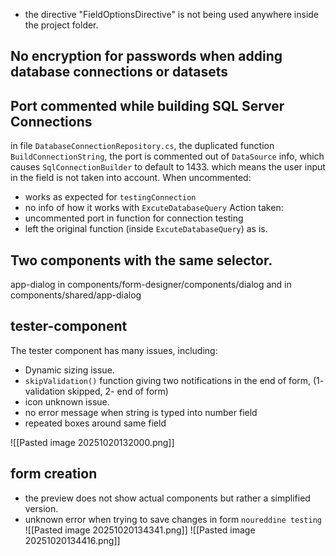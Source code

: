 - the directive "FieldOptionsDirective" is not being used anywhere inside the project folder.


## No encryption for passwords when adding database connections or datasets
## Port commented while building SQL Server Connections

 in file `DatabaseConnectionRepository.cs`, the duplicated function `BuildConnectionString`, the port is commented out of `DataSource` info, which causes `SqlConnectionBuilder` to default to 1433. which means the user input in the field is not taken into account.
When uncommented: 
- works as expected for `testingConnection`
- no info of how it works with `ExcuteDatabaseQuery`
Action taken: 
- uncommented port in function for connection testing
- left the original function (inside `ExcuteDatabaseQuery`) as is.
## Two components with the same selector.
app-dialog in components/form-designer/components/dialog
and in components/shared/app-dialog
## tester-component
The tester component has many issues, including:
- Dynamic sizing issue.
- `skipValidation()` function giving two notifications in the end of form, (1- validation skipped, 2- end of form)
- icon unknown issue.
- no error message when string is typed into number field 
- repeated boxes around same field 

![[Pasted image 20251020132000.png]]

## form creation
- the preview does not show actual components but rather a simplified version.
- unknown error when trying to save changes in form `noureddine testing`
![[Pasted image 20251020134341.png]]
![[Pasted image 20251020134416.png]]


